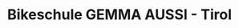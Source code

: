 ---
title: "Bikeschule GEMMA AUSSI - Tirol"
url: /innsbruck/bikeschule-gemma-aussi-tirol/
shop: Reisebüro
---